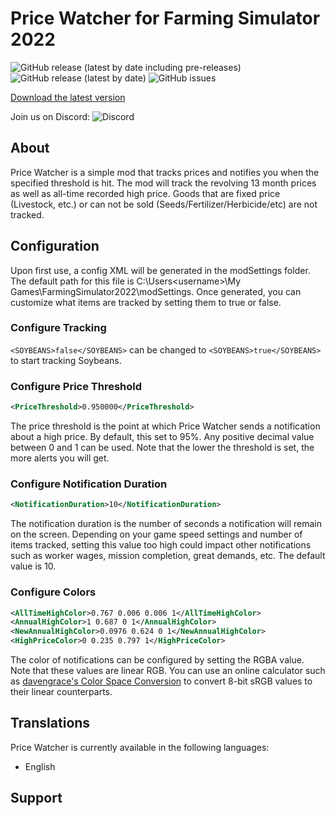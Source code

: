 # Price Watcher for Farming Simulator 2022
![GitHub release (latest by date including pre-releases)](https://img.shields.io/github/v/release/DumpsterDave/FS22_PriceWatcher?include_prereleases)
![GitHub release (latest by date)](https://img.shields.io/github/downloads/DumpsterDave/FS22_PriceWatcher/latest/total)
![GitHub issues](https://img.shields.io/github/issues/DumpsterDave/FS22_PriceWatcher)

[Download the latest version](https://github.com/DumpsterDave/FS22_PriceWatcher/releases/latest)

Join us on Discord: ![Discord](https://img.shields.io/discord/229813128144093184?label=DEFCON%201%20Gaming%20Discord)

## About
Price Watcher is a simple mod that tracks prices and notifies you when the specified threshold is hit.  The mod will track the revolving 13 month prices as well as all-time recorded high price.  Goods that are fixed price (Livestock, etc.) or can not be sold (Seeds/Fertilizer/Herbicide/etc) are not tracked.

## Configuration
Upon first use, a config XML will be generated in the modSettings folder.  The default path for this file is C:\Users\<username>\My Games\FarmingSimulator2022\modSettings.  Once generated, you can customize what items are tracked by setting them to true or false.
### Configure Tracking
`<SOYBEANS>false</SOYBEANS>` can be changed to `<SOYBEANS>true</SOYBEANS>` to start tracking Soybeans.
### Configure Price Threshold
```xml
<PriceThreshold>0.950000</PriceThreshold>
```

The price threshold is the point at which Price Watcher sends a notification about a high price.  By default, this set to 95%.  Any positive decimal value between 0 and 1 can be used.  Note that the lower the threshold is set, the more alerts you will get.
### Configure Notification Duration
```xml
<NotificationDuration>10</NotificationDuration>
```

The notification duration is the number of seconds a notification will remain on the screen.  Depending on your game speed settings and number of items tracked, setting this value too high could impact other notifications such as worker wages, mission completion, great demands, etc.  The default value is 10.
### Configure Colors
```xml
<AllTimeHighColor>0.767 0.006 0.006 1</AllTimeHighColor>
<AnnualHighColor>1 0.687 0 1</AnnualHighColor>
<NewAnnualHighColor>0.0976 0.624 0 1</NewAnnualHighColor>
<HighPriceColor>0 0.235 0.797 1</HighPriceColor>
```

The color of notifications can be configured by setting the RGBA value.  Note that these values are linear RGB.  You can use an online calculator such as [davengrace's Color Space Conversion](http://davengrace.com/cgi-bin/cspace.pl) to convert 8-bit sRGB values to their linear counterparts.

## Translations
Price Watcher is currently available in the following languages:
* English

## Support
